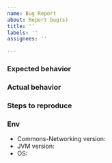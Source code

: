 ```yaml
---
name: Bug Report
about: Report bug(s)
title: ''
labels: ''
assignees: ''

---
```


### Expected behavior

### Actual behavior

### Steps to reproduce

### Env
- Commons-Networking version: 
- JVM version: 
- OS:
